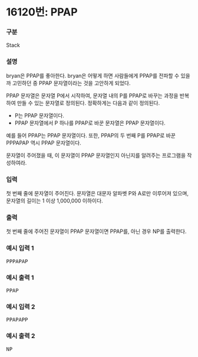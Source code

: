 # 16120번: PPAP

### 구분

<p>Stack</p>

### 설명

<p>bryan은 PPAP를 좋아한다. bryan은 어떻게 하면 사람들에게 PPAP를 전파할 수 있을까 고민하던 중 PPAP 문자열이라는 것을 고안하게 되었다.</p>

<p>PPAP 문자열은 문자열 P에서 시작하여, 문자열 내의 P를 PPAP로 바꾸는 과정을 반복하여 만들 수 있는 문자열로 정의된다. 정확하게는 다음과 같이 정의된다.</p>

<ul>
    <li>P는 PPAP 문자열이다.</li>
    <li>PPAP 문자열에서 P 하나를 PPAP로 바꾼 문자열은 PPAP 문자열이다.</li>
</ul>

<p>예를 들어 PPAP는 PPAP 문자열이다. 또한, PPAP의 두 번째 P를 PPAP로 바꾼 PPPAPAP 역시 PPAP 문자열이다.</p>

<p>문자열이 주어졌을 때, 이 문자열이 PPAP 문자열인지 아닌지를 알려주는 프로그램을 작성하여라.</p>

### 입력

<p>첫 번째 줄에 문자열이 주어진다. 문자열은 대문자 알파벳 P와 A로만 이루어져 있으며, 문자열의 길이는 1 이상 1,000,000 이하이다.</p>

### 출력

<p>첫 번째 줄에 주어진 문자열이 PPAP 문자열이면 PPAP를, 아닌 경우 NP를 출력한다.</p>

### 예시 입력 1

<pre>PPPAPAP</pre>

### 예시 출력 1

<pre>PPAP</pre>

### 예시 입력 2

<pre>PPAPAPP</pre>

### 예시 출력 2

<pre>NP</pre>